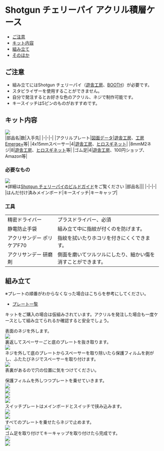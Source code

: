 # Shotgun チェリーパイ アクリル積層ケース
- [ご注意](#ご注意)
- [キット内容](#キット内容)
- [組み立て](#組み立て)
- [そのほか](#そのほか)
## ご注意
- 組み立てにはShotgun チェリーパイ（[遊舎工房](https://shop.yushakobo.jp/products/3415?_pos=4&_sid=ba7d98320&_ss=r)、[BOOTH](https://tarohayashi.booth.pm/items/3430753)）が必要です。
- スタビライザーを使用することができません。
- 自分で発注するとお好きな色のアクリル、ネジで制作可能です。
- キースイッチは5ピンのものがおすすめです。

## キット内容
![](img/IMG_8778.jpeg)  
|部品名|数|入手先|
|-|-|-|
|アクリルプレート|[図面データ](data.md)|[遊舎工房](https://shop.yushakobo.jp/collections/services/products/lasercut)、[工房Emerge+](emergeplus.jp)等|
|4x15mmスペーサー|4|[遊舎工房](https://shop.yushakobo.jp/products/a0800c2?_pos=1&_sid=19dbc8a58&_ss=r&variant=37665435484321)、[ヒロスギネット](https://www.hirosugi-net.co.jp/shop/g/g2404/)|
|8mmM2ネジ|8|[遊舎工房](https://shop.yushakobo.jp/products/a0800n2?_pos=2&_sid=6d67644cd&_ss=r&variant=37665433026721)、[ヒロスギネット](https://www.hirosugi-net.co.jp/shop/g/g102178/)等|
|ゴム足|4|[遊舎工房](https://shop.yushakobo.jp/collections/all-keyboard-parts/products/a0800ur-01-6?variant=37665431060641)、100円ショップ、Amazon等|

### 必要なもの
![](img/IMG_8974.jpeg)  
※詳細は[Shotgun チェリーパイのビルドガイド](https://github.com/Taro-Hayashi/Shotgun-CherryPie/blob/main/README.md)をご覧ください
|部品名|||
|-|-|-|
|はんだ付け済みメインボード|キースイッチ|キーキャップ|

### 工具
|||
|-|-|
|精密ドライバー|プラスドライバー、必須|
|静電防止手袋|組み立て中に指紋が付くのを防げます。|
|アクリサンデー ポリケアF70|指紋を拭いたりホコリを付きにくくできます。|
|アクリサンデー 研磨剤|側面を磨いてツルツルにしたり、細かい傷を消すことができます。|

## 組み立て
※プレートの順番がわからなくなった場合はこちらを参考にしてください。
 - [プレート一覧](plates.md)

キットをご購入の場合は仮組みされています。アクリルを発注した場合も一度ケースとして組み立てられるか確認すると安全でしょう。  
  
表面のネジを外します。  
![](img/IMG_8773.jpeg)  
裏返してスペーサーごと底のプレートを抜き取ります。  
![](img/IMG_8774.jpeg)  
ネジを外して底のプレートからスペーサーを取り除いたら保護フィルムを剥がし、ふたたびネジでスペーサーを取り付けます。  
![](img/IMG_8799.jpeg)  
表裏があるので穴の位置に気をつけてください。  
  
保護フィルムを外しつつプレートを乗せていきます。  
![](img/IMG_8801.jpeg)  
![](img/IMG_8805.jpeg)  
![](img/IMG_8807.jpeg)  
![](img/IMG_8808.jpeg)  
スイッチプレートはメインボードとスイッチで挟み込みます。  
![](img/IMG_9264.jpeg)  
![](img/IMG_8982.jpeg)  
すべてのプレートを乗せたらネジで止めます。  
![](img/IMG_8991.jpeg)  
ゴム足を取り付けてキーキャップを取り付けたら完成です。  
![](img/IMG_8996.jpeg)  
![](img/IMG_9011.jpeg)  
